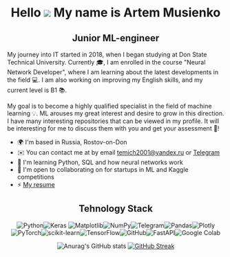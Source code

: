 <div align="center">

# Hello    ![](https://user-images.githubusercontent.com/18350557/176309783-0785949b-9127-417c-8b55-ab5a4333674e.gif) My name is  Artem Musienko

## Junior ML-engineer

</div>

My journey into IT started in 2018, when I began studying at Don State Technical University. Currently :mortar_board:, I am enrolled in the course "Neural Network Developer", where I am learning about the latest developments in the field :computer:. I am also working on improving my English skills, and my current level is B1 :books:.

My goal is to become a highly qualified specialist in the field of machine learning  :bulb:. ML arouses my great interest and desire to grow in this direction. I have many interesting repositories that can be viewed in my profile. It will be interesting for me to discuss them with you and get your assessment :memo:!

-   🌍 I'm based in Russia, Rostov-on-Don
-   ✉️ You can contact me at by email [temich2001@yandex.ru](mailto:temich2001@yandex.ru) or [Telegram](https://t.me/mus1enko_a)
-   🧠 I'm learning Python, SQL and how neural networks work
-   🤝 I'm open to collaborating on for startups in ML and Kaggle competitions
-   ⚡ [My resume](https://disk.yandex.ru/i/94gdl5xip4nJTg)

<div align="center">
  
Tehnology Stack
------------------------
![Python](https://img.shields.io/badge/python-3670A0?style=for-the-badge&logo=python&logoColor=ffdd54)![Keras](https://img.shields.io/badge/Keras-%23D00000.svg?style=for-the-badge&logo=Keras&logoColor=white)	![Matplotlib](https://img.shields.io/badge/Matplotlib-%23ffffff.svg?style=for-the-badge&logo=Matplotlib&logoColor=black)![NumPy](https://img.shields.io/badge/numpy-%23013243.svg?style=for-the-badge&logo=numpy&logoColor=white)![Telegram](https://img.shields.io/badge/Telegram-2CA5E0?style=for-the-badge&logo=telegram&logoColor=white)![Pandas](https://img.shields.io/badge/pandas-%23150458.svg?style=for-the-badge&logo=pandas&logoColor=white)![Plotly](https://img.shields.io/badge/Plotly-%233F4F75.svg?style=for-the-badge&logo=plotly&logoColor=white)![PyTorch](https://img.shields.io/badge/PyTorch-%23EE4C2C.svg?style=for-the-badge&logo=PyTorch&logoColor=white)![scikit-learn](https://img.shields.io/badge/scikit--learn-%23F7931E.svg?style=for-the-badge&logo=scikit-learn&logoColor=white)![TensorFlow](https://img.shields.io/badge/TensorFlow-%23FF6F00.svg?style=for-the-badge&logo=TensorFlow&logoColor=white)![GitHub](https://img.shields.io/badge/github-%23121011.svg?style=for-the-badge&logo=github&logoColor=white)![FastAPI](https://img.shields.io/badge/FastAPI-005571?style=for-the-badge&logo=fastapi)![Google Colab](https://img.shields.io/badge/Google%20Colab-%23F9A825.svg?style=for-the-badge&logo=googlecolab&logoColor=white)

![Anurag's GitHub stats](https://github-readme-stats.vercel.app/api?username=ArtemMusienko&theme=default_icons=true ) [![GitHub Streak](https://github-readme-streak-stats.herokuapp.com?user=ArtemMusienko&card_width=490&card_height=195)](https://git.io/streak-stats)

</div>
